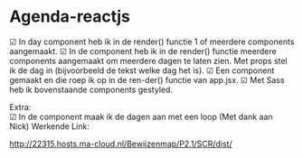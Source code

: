 # Agenda-reactjs  
  
☑ In day component heb ik in de render() functie 1 of meerdere <Meeting /> components aangemaakt.
☑ In de <Agenda /> component heb ik in de render() functie meerdere <Day /> components aangemaakt om meerdere dagen te laten zien. Met props stel ik de dag in (bijvoorbeeld de tekst welke dag het is). 
☑ Een <Agenda /> component gemaakt en die roep ik op in de ren-der() functie van app.jsx.
☑ Met Sass heb ik bovenstaande components gestyled.


Extra:  
☑ In de <Agenda /> component maak ik de dagen aan met een loop (Met dank aan Nick) 
Werkende Link:

http://22315.hosts.ma-cloud.nl/Bewijzenmap/P2.1/SCR/dist/

